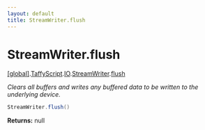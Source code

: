 ```yaml
---
layout: default
title: StreamWriter.flush
---
```


# StreamWriter.flush

[\[global\]]({{site.baseurl}}/docs/).[TaffyScript]({{site.baseurl}}/docs/TaffyScript/).[IO]({{site.baseurl}}/docs/TaffyScript/IO/).[StreamWriter]({{site.baseurl}}/docs/TaffyScript/IO/StreamWriter/).[flush]({{site.baseurl}}/docs/TaffyScript/IO/StreamWriter/flush/)

_Clears all buffers and writes any buffered data to be written to the underlying device._

```cs
StreamWriter.flush()
```

**Returns:** null
